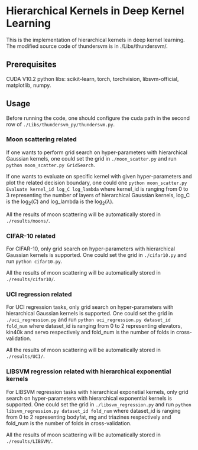 # Hierarchical Kernels in Deep Kernel Learning
This is the implementation of hierarchical kernels in deep kernel learning. The modified source code of thundersvm is in ./Libs/thundersvm/.

## Prerequisites
CUDA V10.2
python libs: scikit-learn, torch, torchvision, libsvm-official, matplotlib, numpy.

## Usage
Before running the code, one should configure the cuda path in the second row of `./Libs/thundersvm_py/thundersvm.py`.

 
### Moon scattering related
If one wants to perform grid search on hyper-parameters with hierarchical Gaussian kernels, one could set the grid in `./moon_scatter.py` and run `python moon_scatter.py GridSearch`.

If one wants to evaluate on specific kernel with given hyper-parameters and plot the related decision boundary, one could one `python moon_scatter.py Evaluate kernel_id log_C log_lambda` where kernel_id is ranging from 0 to 3 representing the number of layers of hierarchical Gaussian kernels, log_C is the $\log_{2}(C)$ and log_lambda is the $\log_{2}(\lambda)$.

All the results of moon scattering will be automatically stored in `./results/moons/`.

### CIFAR-10 related
For CIFAR-10, only grid search on hyper-parameters with hierarchical Gaussian kernels is supported. One could set the grid in `./cifar10.py` and run `python cifar10.py`.

All the results of moon scattering will be automatically stored in `./results/cifar10/`.

### UCI regression related
For UCI regression tasks, only grid search on hyper-parameters with hierarchical Gaussian kernels is supported. One could set the grid in `./uci_regression.py` and run `python uci_regression.py dataset_id fold_num` where dataset_id is ranging from 0 to 2 representing elevators, kin40k and servo respectively and fold_num is the number of folds in cross-validation.

All the results of moon scattering will be automatically stored in `./results/UCI/`.

### LIBSVM regression related with hierarchical exponential kernels
For LIBSVM regression tasks with hierarchical exponetial kernels, only grid search on hyper-parameters with hierarchical exponential kernels is supported. One could set the grid in `./libsvm_regression.py` and run `python libsvm_regression.py dataset_id fold_num` where dataset_id is ranging from 0 to 2 representing bodyfat, mg and triazines respectively and fold_num is the number of folds in cross-validation.

All the results of moon scattering will be automatically stored in `./results/LIBSVM/`.
